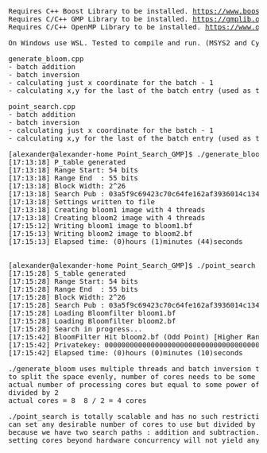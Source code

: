 <pre>
Requires C++ Boost Library to be installed. <a href="https://www.boost.org">https://www.boost.org</a>
Requires C/C++ GMP Library to be installed. <a href="https://gmplib.org">https://gmplib.org</a>
Requires C/C++ OpenMP Library to be installed. <a href="https://www.openmp.org">https://www.openmp.org</a>

On Windows use WSL. Tested to compile and run. (MSYS2 and Cygwin run unstable).

generate_bloom.cpp
- batch addition
- batch inversion
- calculating just x coordinate for the batch - 1
- calculating x,y for the last of the batch entry (used as the next startPoint)

point_search.cpp
- batch addition
- batch inversion
- calculating just x coordinate for the batch - 1
- calculating x,y for the last of the batch entry (used as the next startPoint)

[alexander@alexander-home Point_Search_GMP]$ ./generate_bloom
[17:13:18] P_table generated
[17:13:18] Range Start: 54 bits
[17:13:18] Range End  : 55 bits
[17:13:18] Block Width: 2^26
[17:13:18] Search Pub : 03a5f9c69423c70c64fe162af3936014c1346978dccd681fa06a18edaa24e3f7d5
[17:13:18] Settings written to file
[17:13:18] Creating bloom1 image with 4 threads
[17:13:18] Creating bloom2 image with 4 threads
[17:15:12] Writing bloom1 image to bloom1.bf
[17:15:13] Writing bloom2 image to bloom2.bf
[17:15:13] Elapsed time: (0)hours (1)minutes (44)seconds


[alexander@alexander-home Point_Search_GMP]$ ./point_search
[17:15:28] S_table generated
[17:15:28] Range Start: 54 bits
[17:15:28] Range End  : 55 bits
[17:15:28] Block Width: 2^26
[17:15:28] Search Pub : 03a5f9c69423c70c64fe162af3936014c1346978dccd681fa06a18edaa24e3f7d5
[17:15:28] Loading Bloomfilter bloom1.bf
[17:15:28] Loading Bloomfilter bloom2.bf
[17:15:28] Search in progress...
[17:15:42] BloomFilter Hit bloom2.bf (Odd Point) [Higher Range Half]
[17:15:42] Privatekey: 0000000000000000000000000000000000000000000000000069fb4a3e8205d5
[17:15:42] Elapsed time: (0)hours (0)minutes (10)seconds

./generate_bloom uses multiple threads and batch inversion to fill in the bloomfilter binary.
to split the space evenly, number of cores needs to be some power of two value.
actual number of processing cores but equal to some power of two value(2,4,8,16,32,64,...)
divided by 2
actual cores = 8  8 / 2 = 4 cores

./point_search is totally scalable and has no such restriction.
can set any desirable number of cores to use but divided by 2.
because we have two search paths : addition and subtraction.
setting cores beyond hardware concurrency will not yield any additional performance.

</pre>
